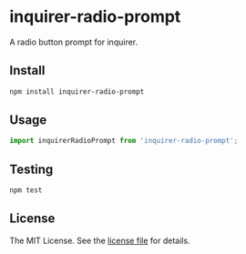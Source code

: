 inquirer-radio-prompt
=====================
A radio button prompt for inquirer.

Install
-------
```sh
npm install inquirer-radio-prompt
```

Usage
-----
```js
import inquirerRadioPrompt from 'inquirer-radio-prompt';
```

Testing
-------
```sh
npm test
```

License
-------
The MIT License. See the [license file](LICENSE) for details.
